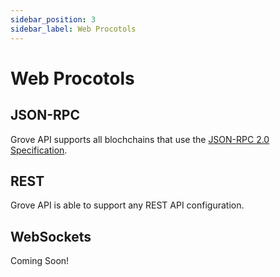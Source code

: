 ```yaml
---
sidebar_position: 3
sidebar_label: Web Procotols
---
```


# Web Procotols

## JSON-RPC

Grove API supports all blochchains that use the [JSON-RPC 2.0 Specification](https://www.jsonrpc.org/specification).

## REST

Grove API is able to support any REST API configuration.

## WebSockets

Coming Soon!
